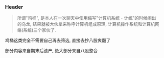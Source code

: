 ‍

### Header

> 所谓"鸡桶", 是本人在一次聊天中使用缩写"计算机系统 - 计统"的时候闹出的乌龙, 结果就被大伙拿来称呼计算机组成原理, 计算机操作系统和计算机网络(系统)三个家伙了.

鸡桶这类完全不需要自己再去筛选, 直接去抄八股爽翻了

部分内容来自期末后遗产, 绝大部分来自八股整合

‍
